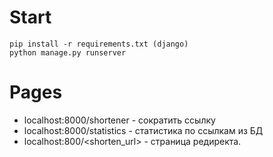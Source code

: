 # Start  
    pip install -r requirements.txt (django)   
    python manage.py runserver  

# Pages  
* localhost:8000/shortener - сократить ссылку  
* localhost:8000/statistics - статистика по ссылкам из БД  
* localhost:800/<shorten_url> - страница редиректа. 
